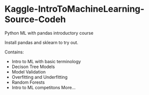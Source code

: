 # Kaggle-IntroToMachineLearning-Source-Codeh
Python ML with pandas introductory course

Install pandas and sklearn to try out.

Contains:
- Intro to ML with basic terminology
- Decison Tree Models
- Model Validation
- Overfitting and Underfitting
- Random Forests
- Intro to ML competitons
More...
